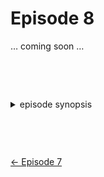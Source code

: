 Episode 8
=========

… coming soon …

<style>details {margin:2cm 0} details>p {margin:0 1ex;font-size:36pt}</style>

<details><summary>episode synopsis</summary><p>❓❓❓</p><ul>
</ul></details>

[← Episode 7](ep7.md)
